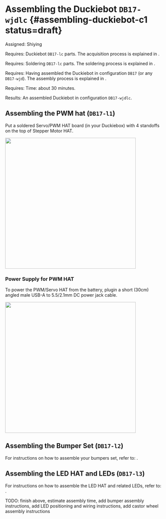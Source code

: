 # Assembling the Duckiebot `DB17-wjdlc` {#assembling-duckiebot-c1 status=draft}

Assigned: Shiying

<div class='requirements' markdown="1">

Requires: Duckiebot `DB17-lc` parts.
The acquisition process is explained in [](#acquiring-parts-c1).

Requires: Soldering `DB17-lc` parts.
The soldering process is explained in [](#soldering-boards-c1).

Requires: Having assembled the Duckiebot in configuration `DB17` (or any `DB17-wjd`). The assembly process is explained in [](#assembling-duckiebot-c0).

Requires: Time: about 30 minutes.

Results: An assembled Duckiebot in configuration `DB17-wjdlc`.

</div>

## Assembling the PWM hat (`DB17-l1`)

Put a soldered Servo/PWM HAT board (in your Duckiebox) with 4 standoffs on the top of Stepper Motor HAT.

<div figure-id="fig:HAT_ensemble" figure-caption=" ">
     <img src="HAT_ensemble.jpg" style='width: 30em'/>
</div>


### Power Supply for PWM HAT

To power the PWM/Servo HAT from the battery, plugin a short (30cm) angled male USB-A to 5.5/2.1mm DC power jack cable.

<div figure-id="fig:DC_power" figure-caption="Male USB-A to 5.5/2.1mm DC power jack cable">
     <img src="DC_power.jpg" style='width: 30em'/>
</div>

## Assembling the Bumper Set (`DB17-l2`)

For instructions on how to assemble your bumpers set, refer to: [](#bumper-assembly).

## Assembling the LED HAT and LEDs (`DB17-l3`)

For instructions on how to assemble the LED HAT and related LEDs, refer to: [](#leds-setup).

TODO: finish above, estimate assembly time, add bumper assembly instructions, add LED positioning and wiring instructions, add castor wheel assembly instructions
